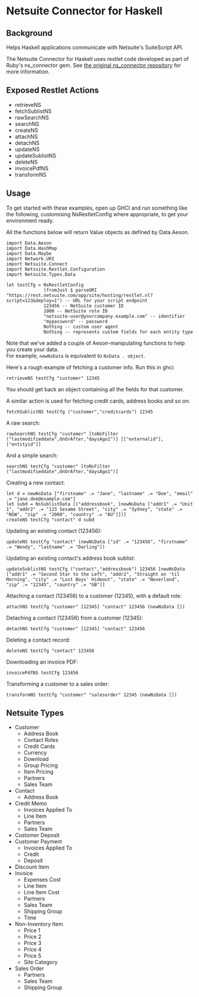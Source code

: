 Netsuite Connector for Haskell
==============================

Background
----------

Helps Haskell applications communicate with Netsuite's SuiteScript API.

The Netsuite Connector for Haskell uses restlet code developed as part of Ruby's ns_connector gem. See [the original ns_connector repository](https://github.com/christian-marie/ns_connector) for more information.

Exposed Restlet Actions
-----------------------

* retrieveNS
* fetchSublistNS
* rawSearchNS
* searchNS
* createNS
* attachNS
* detachNS
* updateNS
* updateSublistNS
* deleteNS
* invoicePdfNS
* transformNS

Usage
-----

To get started with these examples, open up GHCI and run something like the following, customising NsRestletConfig where appropriate, to get your environment ready.

All the functions below will return Value objects as defined by Data.Aeson.

```
import Data.Aeson
import Data.HashMap
import Data.Maybe
import Network.URI
import Netsuite.Connect
import Netsuite.Restlet.Configuration
import Netsuite.Types.Data

let testCfg = NsRestletConfig
              (fromJust $ parseURI "https://rest.netsuite.com/app/site/hosting/restlet.nl?script=123&deploy=1") -- URL for your script endpoint
              123456 -- NetSuite customer ID
              1000 -- NetSuite role ID
              "netsuite-user@yourcompany.example.com" -- identifier
              "mypassword" -- password
              Nothing -- custom user agent
              Nothing -- represents custom fields for each entity type
```

Note that we've added a couple of Aeson-manipulating functions to help you create your data.  
For example, `newNsData` is equivalent to `NsData . object`.

Here's a rough example of fetching a customer info. Run this in ghci:

```
retrieveNS testCfg "customer" 12345
```

You should get back an object containing all the fields for that customer.

A similar action is used for fetching credit cards, address books and so on:

```
fetchSublistNS testCfg ("customer","creditcards") 12345
```

A raw search:

```
rawSearchNS testCfg "customer" [toNsFilter ("lastmodifieddate",OnOrAfter,"daysAgo1")] [["externalid"], ["entityid"]]
```

And a simple search:

```
searchNS testCfg "customer" [toNsFilter ("lastmodifieddate",OnOrAfter,"daysAgo1")]
```

Creating a new contact:

```
let d = newNsData ["firstname" .= "Jane", "lastname" .= "Doe", "email" .= "jane.doe@example.com"]
let subd = NsSublistData [("addressbook", [newNsData ["addr1" .= "Unit 1", "addr2" .= "123 Sesame Street", "city" .= "Sydney", "state" .= "NSW", "zip" .= "2000", "country" .= "AU"]])]
createNS testCfg "contact" d subd
```

Updating an existing contact (123456):

```
updateNS testCfg "contact" (newNsData ["id" .= "123456", "firstname" .= "Wendy", "lastname" .= "Darling"])
```

Updating an existing contact's address book sublist:

```
updateSublistNS testCfg ("contact","addressbook") 123456 [newNsData ["addr1" .= "Second Star to the Left", "addr2", "Straight on 'til Morning", "city" .= "Lost Boys' Hideout", "state" .= "Neverland", "zip" .= "12345", "country" .= "GB"]]
```

Attaching a contact (123456) to a customer (12345), with a default role:

```
attachNS testCfg "customer" [12345] "contact" 123456 (newNsData [])
```

Detaching a contact (123456) from a customer (12345):

```
detachNS testCfg "customer" [12345] "contact" 123456
```

Deleting a contact record:

```
deleteNS testCfg "contact" 123456
```

Downloading an invoice PDF:

```
invoicePdfNS testCfg 123456
```

Transforming a customer to a sales order:

```
transformNS testCfg "customer" "salesorder" 12345 (newNsData [])
```

Netsuite Types
--------------

* Customer
  * Address Book
  * Contact Roles
  * Credit Cards
  * Currency
  * Download
  * Group Pricing
  * Item Pricing
  * Partners
  * Sales Team
* Contact
  * Address Book
* Credit Memo
  * Invoices Applied To
  * Line Item
  * Partners
  * Sales Team
* Customer Deposit
* Customer Payment
  * Invoices Applied To
  * Credit
  * Deposit
* Discount Item
* Invoice
  * Expenses Cost
  * Line Item
  * Line Item Cost
  * Partners
  * Sales Team
  * Shipping Group
  * Time
* Non-Inventory Item
  * Price 1
  * Price 2
  * Price 3
  * Price 4
  * Price 5
  * Site Category
* Sales Order
  * Partners
  * Sales Team
  * Shipping Group
